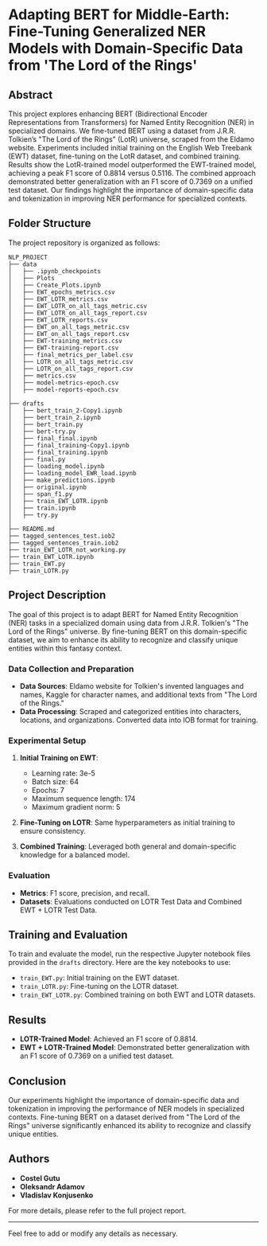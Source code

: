 

# Adapting BERT for Middle-Earth: Fine-Tuning Generalized NER Models with Domain-Specific Data from 'The Lord of the Rings'

## Abstract

This project explores enhancing BERT (Bidirectional Encoder Representations from Transformers) for Named Entity Recognition (NER) in specialized domains. We fine-tuned BERT using a dataset from J.R.R. Tolkien’s "The Lord of the Rings" (LotR) universe, scraped from the Eldamo website. Experiments included initial training on the English Web Treebank (EWT) dataset, fine-tuning on the LotR dataset, and combined training. Results show the LotR-trained model outperformed the EWT-trained model, achieving a peak F1 score of 0.8814 versus 0.5116. The combined approach demonstrated better generalization with an F1 score of 0.7369 on a unified test dataset. Our findings highlight the importance of domain-specific data and tokenization in improving NER performance for specialized contexts.

## Folder Structure

The project repository is organized as follows:

```
NLP_PROJECT
├── data
│   ├── .ipynb_checkpoints
│   ├── Plots
│   ├── Create_Plots.ipynb
│   ├── EWT_epochs_metrics.csv
│   ├── EWT_LOTR_metrics.csv
│   ├── EWT_LOTR_on_all_tags_metric.csv
│   ├── EWT_LOTR_on_all_tags_report.csv
│   ├── EWT_LOTR_reports.csv
│   ├── EWT_on_all_tags_metric.csv
│   ├── EWT_on_all_tags_report.csv
│   ├── EWT-training_metrics.csv
│   ├── EWT-training-report.csv
│   ├── final_metrics_per_label.csv
│   ├── LOTR_on_all_tags_metric.csv
│   ├── LOTR_on_all_tags_report.csv
│   ├── metrics.csv
│   ├── model-metrics-epoch.csv
│   ├── model-reports-epoch.csv
│
├── drafts
│   ├── bert_train_2-Copy1.ipynb
│   ├── bert_train_2.ipynb
│   ├── bert_train.py
│   ├── bert-try.py
│   ├── final_final.ipynb
│   ├── final_training-Copy1.ipynb
│   ├── final_training.ipynb
│   ├── final.py
│   ├── loading_model.ipynb
│   ├── loading_model_EWR_load.ipynb
│   ├── make_predictions.ipynb
│   ├── original.ipynb
│   ├── span_f1.py
│   ├── train_EWT_LOTR.ipynb
│   ├── train.ipynb
│   ├── try.py
│
├── README.md
├── tagged_sentences_test.iob2
├── tagged_sentences_train.iob2
├── train_EWT_LOTR_not_working.py
├── train_EWT_LOTR.ipynb
├── train_EWT.py
├── train_LOTR.py
```

## Project Description

The goal of this project is to adapt BERT for Named Entity Recognition (NER) tasks in a specialized domain using data from J.R.R. Tolkien's "The Lord of the Rings" universe. By fine-tuning BERT on this domain-specific dataset, we aim to enhance its ability to recognize and classify unique entities within this fantasy context.

### Data Collection and Preparation

- **Data Sources**: Eldamo website for Tolkien's invented languages and names, Kaggle for character names, and additional texts from "The Lord of the Rings."
- **Data Processing**: Scraped and categorized entities into characters, locations, and organizations. Converted data into IOB format for training.

### Experimental Setup

1. **Initial Training on EWT**:
   - Learning rate: 3e-5
   - Batch size: 64
   - Epochs: 7
   - Maximum sequence length: 174
   - Maximum gradient norm: 5

2. **Fine-Tuning on LOTR**: Same hyperparameters as initial training to ensure consistency.

3. **Combined Training**: Leveraged both general and domain-specific knowledge for a balanced model.

### Evaluation

- **Metrics**: F1 score, precision, and recall.
- **Datasets**: Evaluations conducted on LOTR Test Data and Combined EWT + LOTR Test Data.

## Training and Evaluation

To train and evaluate the model, run the respective Jupyter notebook files provided in the `drafts` directory. Here are the key notebooks to use:

- `train_EWT.py`: Initial training on the EWT dataset.
- `train_LOTR.py`: Fine-tuning on the LOTR dataset.
- `train_EWT_LOTR.py`: Combined training on both EWT and LOTR datasets.

## Results

- **LOTR-Trained Model**: Achieved an F1 score of 0.8814.
- **EWT + LOTR-Trained Model**: Demonstrated better generalization with an F1 score of 0.7369 on a unified test dataset.

## Conclusion

Our experiments highlight the importance of domain-specific data and tokenization in improving the performance of NER models in specialized contexts. Fine-tuning BERT on a dataset derived from "The Lord of the Rings" universe significantly enhanced its ability to recognize and classify unique entities.

## Authors

- **Costel Gutu**
- **Oleksandr Adamov**
- **Vladislav Konjusenko**

For more details, please refer to the full project report.

---

Feel free to add or modify any details as necessary.